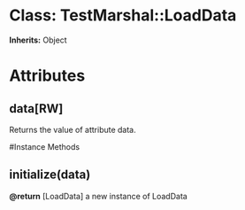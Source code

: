 # Class: TestMarshal::LoadData
**Inherits:** Object
    



# Attributes
## data[RW] [](#attribute-i-data)
Returns the value of attribute data.


#Instance Methods
## initialize(data) [](#method-i-initialize)

**@return** [LoadData] a new instance of LoadData


